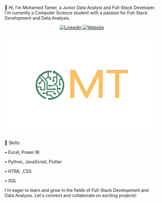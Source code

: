 👋 Hi, I'm Mohamed Tamer, a Junior Data Analyst and Full-Stack Developer. I'm currently a Computer Science student with a passion for Full-Stack Development and Data Analysis.


<p align="center">
  <a href="https://www.linkedin.com/in/mohamed-tamer-9ba122298/" target="_blank">
    <img src="https://github.com/user-attachments/assets/57b2f673-7a76-4cd2-8765-4704d1582ae8"
 alt="LinkedIn" width="48"/>
  </a>
  <a href="https://mohamed-tamer-1.github.io/MT.github.io/" target="_blank">
    <img src="https://camo.githubusercontent.com/64b9554773ad4b5b86e58ae676365902a43821e4769a36c65263ec2557c41c87/68747470733a2f2f696d672e736869656c64732e696f2f62616467652f506f727466696f6c6f2d626c61636b3f7374796c653d666f722d7468652d6261646765266c6f676f3d626c6f67266c6f676f436f6c6f723d7768697465" alt="Website" width="100"/>
  </a>
</p>

<p align="center">
  <img src="https://github.com/Mohamed-Tamer-1/Mohamed-Tamer-1/blob/main/logo%20transparent.png" alt="Profile Picture" width="500"/>
</p>


🔧 Skills:

• Excel, Power BI

• Python, JavaScript, Flutter

• HTML ,CSS

• SQL

I'm eager to learn and grow in the fields of Full-Stack Development and Data Analysis. Let's connect and collaborate on exciting projects!

